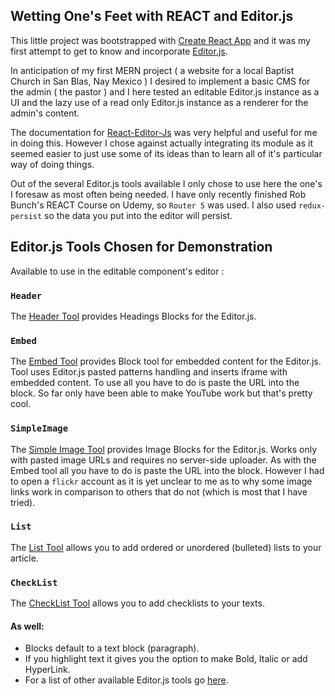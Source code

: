 ## Wetting One's Feet with REACT and Editor.js

This little project was bootstrapped with [Create React App](https://github.com/facebook/create-react-app) and
it was my first attempt to get to know and incorporate [Editor.js](https://github.com/codex-team/editor.js).

In anticipation of my first MERN project ( a website for a local Baptist Church in San Blas, Nay Mexico ) I desired
to implement a basic CMS for the admin ( the pastor ) and I here tested an editable Editor.js instance as a UI and
the lazy use of a read only Editor.js instance as a renderer for the admin's content.

The documentation for [React-Editor-Js](https://www.npmjs.com/package/react-editor-js) was very helpful and useful for
me in doing this. However I chose against actually integrating its module as it seemed easier to just use some of its
ideas than to learn all of it's particular way of doing things.

Out of the several Editor.js tools available I only chose to use here the one's I foresaw as most often being needed.
I have only recently finished Rob Bunch's REACT Course on Udemy, so `Router 5` was used. I also used `redux-persist` so the
data you put into the editor will persist.

## Editor.js Tools Chosen for Demonstration

Available to use in the editable component's editor :

### `Header`

The [Header Tool](https://github.com/editor-js/header#heading-tool) provides Headings Blocks for the Editor.js.

### `Embed`

The [Embed Tool](https://github.com/editor-js/embed) provides Block tool for embedded content for the Editor.js. Tool uses
Editor.js pasted patterns handling and inserts iframe with embedded content. To use all you have to do is paste the URL
into the block. So far only have been able to make YouTube work but that's pretty cool.

### `SimpleImage`

The [Simple Image Tool](https://github.com/editor-js/simple-image) provides Image Blocks for the Editor.js. Works only with
pasted image URLs and requires no server-side uploader. As with the Embed tool all you have to do is paste the URL into the
block. However I had to open a `flickr` account as it is yet unclear to me as to why some image links work in comparison
to others that do not (which is most that I have tried).

### `List`

The [List Tool](https://github.com/editor-js/list) allows you to add ordered or unordered (bulleted) lists to your article.

### `CheckList`

The [CheckList Tool](https://github.com/editor-js/checklist) allows you to add checklists to your texts.

#### As well:

- Blocks default to a text block (paragraph).
- If you highlight text it gives you the option to make Bold, Italic or add HyperLink.
- For a list of other available Editor.js tools go [here](https://github.com/orgs/editor-js/repositories?type=all).
